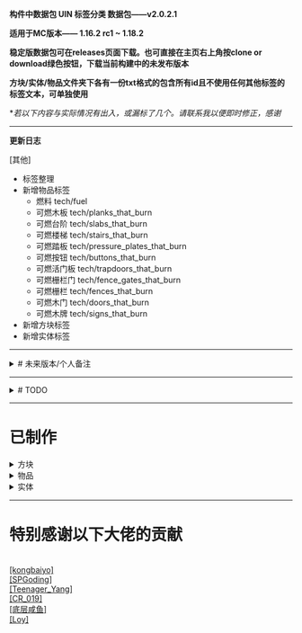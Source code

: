 **构件中数据包 UIN 标签分类 数据包——v2.0.2.1**

**适用于MC版本—— 1.16.2 rc1 ~ 1.18.2**

**稳定版数据包可在releases页面下载。也可直接在主页右上角按clone or download绿色按钮，下载当前构建中的未发布版本**

**方块/实体/物品文件夹下各有一份txt格式的包含所有id且不使用任何其他标签的标签文本，可单独使用**

**若以下内容与实际情况有出入，或漏标了几个。请联系我以便即时修正，感谢*


***

**更新日志**

[其他]
- 标签整理
- 新增物品标签
	- 燃料 tech/fuel
	- 可燃木板 tech/planks_that_burn
	- 可燃台阶 tech/slabs_that_burn
	- 可燃楼梯 tech/stairs_that_burn
	- 可燃踏板 tech/pressure_plates_that_burn
	- 可燃按钮 tech/buttons_that_burn
	- 可燃活门板 tech/trapdoors_that_burn
	- 可燃栅栏门 tech/fence_gates_that_burn
	- 可燃栅栏 tech/fences_that_burn
	- 可燃木门 tech/doors_that_burn
	- 可燃木牌 tech/signs_that_burn
- 新增方块标签
- 新增实体标签


***


<details>
<summary># 未来版本/个人备注</summary>

- 群系
	- 加入群系标签？
	- 所有群系（至1.18.2，共61群系） https://github.com/misode/mcmeta/blob/summary/registries/data.json#L14498
	- 温湿度分类（snowy, cold, temperate, warm, aquatic, cave, neutral, nether?, end?）https://minecraft.fandom.com/wiki/Biome#Biome_IDs
	- 维度分类?

- 方块
	- 可能成为方块实体
		- 制箭台(minecraft:fletching_table)
	- 可能成为非方块实体
		- 床(#minecraft:beds)
	- 检查#minecraft:saplings是否会添加bamboo_sapling
	- blockstate 目前没收录的状态
		- attached,attachment,bites,bottom,charges,conditional,delay,disarmed,drag,eggs,enabled,extended,eye
		- hanging,hatch,hinge,in_wall,instrument,inverted,layers,leaves,locked,mode,moisture,note,occupied
		- part,persistent,pickles,short,signal_fire,unstable


- 物品


- 实体
	- 巨人(minecraft:giant)因没有AI，暂归类为passive
	- 铁傀儡，情况特殊，不纳入仇恨类型

</details>

***


<details>
<summary># TODO</summary>
*优先度由上至下，若有其他标签请求可在论坛内<a href="https://www.mcbbs.net/?725858" target="_blank">[回复/私信本人]</a>。实用、技术性的标签优先
<br>也可以写完后pull过来，验证过后合并*

<br>*存在部分争议的标签考虑移动到custom下，争议过大的标签将取消制作*

**谢谢各位的支持！**


- 方块
	- (同类方块标签化)
	- 非/常亮方块
	- 透光方块
	- 非完整方块——铁砧、门、耕地、半砖...
	- 占据两格的方块——如床，大箱子等


- 物品
	- (同类物品标签化)
	- 方块
	- 方块实体
	- 作物
	- 可右键物品


- 实体

</details>

***


# 已制作

<details>
<summary>方块</summary>
<br><h2>general</h2>
	<br><a href="https://raw.githubusercontent.com/ououn/UIN/master/data/uin/tags/blocks/general/amethyst.json" target="_blank">[amethyst]</a>——紫水晶
	<br><a href="https://raw.githubusercontent.com/ououn/UIN/master/data/uin/tags/blocks/general/amethyst_bud.json" target="_blank">[amethyst_bud]</a>——紫晶芽
	<br><a href="https://raw.githubusercontent.com/ououn/UIN/master/data/uin/tags/blocks/general/azaleas.json" target="_blank">[azaleas]</a>——杜鹃花丛
	<br><a href="https://raw.githubusercontent.com/ououn/UIN/master/data/uin/tags/blocks/general/chests.json" target="_blank">[chests]</a>——储物箱
	<br><a href="https://raw.githubusercontent.com/ououn/UIN/master/data/uin/tags/blocks/general/chiseled_stone.json" target="_blank">[chiseled_stone]</a>——錾制
	<br><a href="https://raw.githubusercontent.com/ououn/UIN/master/data/uin/tags/blocks/general/command_blocks.json" target="_blank">[command_blocks]</a>——命令方块
	<br><a href="https://raw.githubusercontent.com/ououn/UIN/master/data/uin/tags/blocks/general/concrete.json" target="_blank">[concrete]</a>——混凝土
	<br><a href="https://raw.githubusercontent.com/ououn/UIN/master/data/uin/tags/blocks/general/concrete_powder.json" target="_blank">[concrete_powder]</a>——混凝土粉末
	<br><a href="https://raw.githubusercontent.com/ououn/UIN/master/data/uin/tags/blocks/general/copper_blocks.json" target="_blank">[copper_blocks]</a>——铜块
	<br><a href="https://raw.githubusercontent.com/ououn/UIN/master/data/uin/tags/blocks/general/copper_cut.json" target="_blank">[copper_cut]</a>——切制铜块
	<br><a href="https://raw.githubusercontent.com/ououn/UIN/master/data/uin/tags/blocks/general/copper_exposed.json" target="_blank">[copper_exposed]</a>——斑驳铜块
	<br><a href="https://raw.githubusercontent.com/ououn/UIN/master/data/uin/tags/blocks/general/copper_oxidized.json" target="_blank">[copper_oxidized]</a>——氧化铜块
	<br><a href="https://raw.githubusercontent.com/ououn/UIN/master/data/uin/tags/blocks/general/copper_waxed.json" target="_blank">[copper_waxed]</a>——涂蜡铜块
	<br><a href="https://raw.githubusercontent.com/ououn/UIN/master/data/uin/tags/blocks/general/copper_weathered.json" target="_blank">[copper_weathered]</a>——锈蚀铜块
	<br><a href="https://raw.githubusercontent.com/ououn/UIN/master/data/uin/tags/blocks/general/cracked_stone.json" target="_blank">[cracked_stone]</a>——裂纹
	<br><a href="https://raw.githubusercontent.com/ououn/UIN/master/data/uin/tags/blocks/general/dead_coral_blocks.json" target="_blank">[dead_coral_blocks]</a>——失活的珊瑚块
	<br><a href="https://raw.githubusercontent.com/ououn/UIN/master/data/uin/tags/blocks/general/dead_coral_fans.json" target="_blank">[dead_coral_fans]</a>——失活的珊瑚扇
	<br><a href="https://raw.githubusercontent.com/ououn/UIN/master/data/uin/tags/blocks/general/dead_coral_wall_fans.json" target="_blank">[dead_coral_wall_fans]</a>——失活的墙上的珊瑚扇
	<br><a href="https://raw.githubusercontent.com/ououn/UIN/master/data/uin/tags/blocks/general/dead_corals.json" target="_blank">[dead_corals]</a>——失活的珊瑚
	<br><a href="https://raw.githubusercontent.com/ououn/UIN/master/data/uin/tags/blocks/general/deepslate_blocks.json" target="_blank">[deepslate_blocks]</a>——深层方块
	<br><a href="https://raw.githubusercontent.com/ououn/UIN/master/data/uin/tags/blocks/general/deepslate_ores.json" target="_blank">[deepslate_ores]</a>——深层矿
	<br><a href="https://raw.githubusercontent.com/ououn/UIN/master/data/uin/tags/blocks/general/dripleaf.json" target="_blank">[dripleaf]</a>——垂滴叶
	<br><a href="https://raw.githubusercontent.com/ououn/UIN/master/data/uin/tags/blocks/general/ferns.json" target="_blank">[ferns]</a>——蕨类
	<br><a href="https://raw.githubusercontent.com/ououn/UIN/master/data/uin/tags/blocks/general/fungus.json" target="_blank">[fungus]</a>——菌类
	<br><a href="https://raw.githubusercontent.com/ououn/UIN/master/data/uin/tags/blocks/general/furnaces.json" target="_blank">[furnaces]</a>——烤具
	<br><a href="https://raw.githubusercontent.com/ououn/UIN/master/data/uin/tags/blocks/general/gases.json" target="_blank">[gases]</a>——气体
	<br><a href="https://raw.githubusercontent.com/ououn/UIN/master/data/uin/tags/blocks/general/glass_blocks.json" target="_blank">[glass_blocks]</a>——玻璃
	<br><a href="https://raw.githubusercontent.com/ououn/UIN/master/data/uin/tags/blocks/general/glass_panes.json" target="_blank">[glass_panes]</a>——玻璃板
	<br><a href="https://raw.githubusercontent.com/ououn/UIN/master/data/uin/tags/blocks/general/grass.json" target="_blank">[grass]</a>——草丛
	<br><a href="https://raw.githubusercontent.com/ououn/UIN/master/data/uin/tags/blocks/general/ground_banners.json" target="_blank">[ground_banners]</a>——置地旗帜
	<br><a href="https://raw.githubusercontent.com/ououn/UIN/master/data/uin/tags/blocks/general/ground_skulls.json" target="_blank">[ground_skulls]</a>——置地头颅
	<br><a href="https://raw.githubusercontent.com/ououn/UIN/master/data/uin/tags/blocks/general/ground_torches.json" target="_blank">[ground_torches]</a>——置地火把
	<br><a href="https://raw.githubusercontent.com/ououn/UIN/master/data/uin/tags/blocks/general/infested.json" target="_blank">[infested]</a>——被虫蚀的方块
	<br><a href="https://raw.githubusercontent.com/ououn/UIN/master/data/uin/tags/blocks/general/lanterns.json" target="_blank">[lanterns]</a>——灯笼。灯笼和灵魂灯笼
	<br><a href="https://raw.githubusercontent.com/ououn/UIN/master/data/uin/tags/blocks/general/liquid.json" target="_blank">[liquid]</a>——液体
	<br><a href="https://raw.githubusercontent.com/ououn/UIN/master/data/uin/tags/blocks/general/mineral_blocks.json" target="_blank">[mineral_blocks]</a>——矿物块
	<br><a href="https://raw.githubusercontent.com/ououn/UIN/master/data/uin/tags/blocks/general/ores.json" target="_blank">[ores]</a>——原矿
	<br><a href="https://raw.githubusercontent.com/ououn/UIN/master/data/uin/tags/blocks/general/piston.json" target="_blank">[piston]</a>——活塞与其产物
	<br><a href="https://raw.githubusercontent.com/ououn/UIN/master/data/uin/tags/blocks/general/pumpkin_blocks.json" target="_blank">[pumpkin_blocks]</a>——南瓜，方块。南瓜，雕刻南瓜，南瓜灯
	<br><a href="https://raw.githubusercontent.com/ououn/UIN/master/data/uin/tags/blocks/general/raw_blocks.json" target="_blank">[raw_blocks]</a>——粗犷
	<br><a href="https://raw.githubusercontent.com/ououn/UIN/master/data/uin/tags/blocks/general/roots.json" target="_blank">[roots]</a>——菌素
	<br><a href="https://raw.githubusercontent.com/ououn/UIN/master/data/uin/tags/blocks/general/sandstones.json" target="_blank">[sandstones]</a>——砂岩
	<br><a href="https://raw.githubusercontent.com/ououn/UIN/master/data/uin/tags/blocks/general/seagrass.json" target="_blank">[seagrass]</a>——海草
	<br><a href="https://raw.githubusercontent.com/ououn/UIN/master/data/uin/tags/blocks/general/skulls.json" target="_blank">[skulls]</a>——头颅
	<br><a href="https://raw.githubusercontent.com/ououn/UIN/master/data/uin/tags/blocks/general/smooth_stone.json" target="_blank">[smooth_stone]</a>——平滑石类
	<br><a href="https://raw.githubusercontent.com/ououn/UIN/master/data/uin/tags/blocks/general/sponge.json" target="_blank">[sponge]</a>——海绵
	<br><a href="https://raw.githubusercontent.com/ououn/UIN/master/data/uin/tags/blocks/general/terracotta.json" target="_blank">[terracotta]</a>——陶瓦
	<br><a href="https://raw.githubusercontent.com/ououn/UIN/master/data/uin/tags/blocks/general/terracotta_glazed.json" target="_blank">[terracotta_glazed]</a>——带釉陶瓦
	<br><a href="https://raw.githubusercontent.com/ououn/UIN/master/data/uin/tags/blocks/general/torches.json" target="_blank">[torches]</a>——火把、红石火把
	<br><a href="https://raw.githubusercontent.com/ououn/UIN/master/data/uin/tags/blocks/general/vines.json" target="_blank">[vines]</a>——藤蔓
	<br><a href="https://raw.githubusercontent.com/ououn/UIN/master/data/uin/tags/blocks/general/wall_banners.json" target="_blank">[wall_banners]</a>——贴墙旗帜
	<br><a href="https://raw.githubusercontent.com/ououn/UIN/master/data/uin/tags/blocks/general/wall_skulls.json" target="_blank">[wall_skulls]</a>——墙上头颅
	<br><a href="https://raw.githubusercontent.com/ououn/UIN/master/data/uin/tags/blocks/general/wall_torches.json" target="_blank">[wall_torches]</a>——贴墙火把
	<br><a href="https://raw.githubusercontent.com/ououn/UIN/master/data/uin/tags/blocks/general/weighted_pressure_plates.json" target="_blank">[weighted_pressure_plates]</a>——测重压力板
<br><h2>tech</h2>
	<br><a href="https://raw.githubusercontent.com/ououn/UIN/master/data/uin/tags/blocks/tech/all.json" target="_blank">[all]</a>——所有方块
	<br><a href="https://raw.githubusercontent.com/ououn/UIN/master/data/uin/tags/blocks/tech/block_entities.json" target="_blank">[block_entities]</a>——方块实体
	<br><a href="https://raw.githubusercontent.com/ououn/UIN/master/data/uin/tags/blocks/tech/blockstate_none.json" target="_blank">[blockstate_none]</a>——无方块状态
	<br><a href="https://raw.githubusercontent.com/ououn/UIN/master/data/uin/tags/blocks/tech/components_mechanism.json" target="_blank">[components_mechanism]</a>——机械元件
	<br><a href="https://raw.githubusercontent.com/ououn/UIN/master/data/uin/tags/blocks/tech/components_power.json" target="_blank">[components_power]</a>——电源元件
	<br><a href="https://raw.githubusercontent.com/ououn/UIN/master/data/uin/tags/blocks/tech/components_redstone.json" target="_blank">[components_redstone]</a>——红石元件
	<br><a href="https://raw.githubusercontent.com/ououn/UIN/master/data/uin/tags/blocks/tech/components_transmission.json" target="_blank">[components_transmission]</a>——传输元件
	<br><a href="https://raw.githubusercontent.com/ououn/UIN/master/data/uin/tags/blocks/tech/damage.json" target="_blank">[damage]</a>——能造成伤害的方块（#campfires和sweet_berry_bush视方块状态而定，wither_rose则通过药水效果达成）
	<br><a href="https://raw.githubusercontent.com/ououn/UIN/master/data/uin/tags/blocks/tech/gravity_affected.json" target="_blank">[gravity_affected]</a>——重力影响
	<br><a href="https://raw.githubusercontent.com/ououn/UIN/master/data/uin/tags/blocks/tech/light_emit.json" target="_blank">[light_emit]</a>——光源方块（包括可能成为光源的方块，如熔炉）（flowing_lava不是方块标签，而是流体标签）
	<br><a href="https://raw.githubusercontent.com/ououn/UIN/master/data/uin/tags/blocks/tech/redstone_opaque.json" target="_blank">[redstone_opaque]</a>——不透明方块，能被红石充能
	<br><a href="https://raw.githubusercontent.com/ououn/UIN/master/data/uin/tags/blocks/tech/redstone_transparent.json" target="_blank">[redstone_transparent]</a>——透明方块，不能被红石充能（包括半砖，然而双半砖能被充能）
	<br><a href="https://raw.githubusercontent.com/ououn/UIN/master/data/uin/tags/blocks/tech/solid_full.json" target="_blank">[solid_full]</a>——完整固体方块。1x1x1碰撞箱。（不包括 灵魂沙、活塞、半砖、雪、潜影盒、蜂蜜块）
	<br><a href="https://raw.githubusercontent.com/ououn/UIN/master/data/uin/tags/blocks/tech/solid_none.json" target="_blank">[solid_none]</a>——非固体方块，完全不改变经过实体高度，完全不阻碍实体经过的方块（不包括 minecraft:snow）
	<br><a href="https://raw.githubusercontent.com/ououn/UIN/master/data/uin/tags/blocks/tech/store_item.json" target="_blank">[store_item]</a>——包含物品，能往存放物品的方块。
	- **tech/map**
	<br><a href="https://minecraft.fandom.com/wiki/Map_item_format" target="_blank">[地图颜色]</a>(https://github.com/ououn/UIN/tree/master/data/uin/tags/blocks/tech/map) uin:tech/map/0_none ~ 61_glow_lichen 由 Loy 提供技术支持 *原木取侧面色，床取床尾色。颜色见[Map Item Format]
<br><h2>tech/blockstates</h2>
	<br><a href="https://raw.githubusercontent.com/ououn/UIN/master/data/uin/tags/blocks/tech/blockstates/age.json" target="_blank">[age]</a>——年龄，植物生长的状态和火的传播状态等。可能的状态：0 ~ 25
	<br><a href="https://raw.githubusercontent.com/ououn/UIN/master/data/uin/tags/blocks/tech/blockstates/axis.json" target="_blank">[axis]</a>——轴。可能的状态：x，y，z
	<br><a href="https://raw.githubusercontent.com/ououn/UIN/master/data/uin/tags/blocks/tech/blockstates/distance.json" target="_blank">[distance]</a>——距离，距基础方块的距离。可能的状态：0 ~ 7
	<br><a href="https://raw.githubusercontent.com/ououn/UIN/master/data/uin/tags/blocks/tech/blockstates/down.json" target="_blank">[down]</a>——下方，方向。可能的状态：true，false
	<br><a href="https://raw.githubusercontent.com/ououn/UIN/master/data/uin/tags/blocks/tech/blockstates/east.json" target="_blank">[east]</a>——东方，方向。可能的状态：true，false，none，side，up
	<br><a href="https://raw.githubusercontent.com/ououn/UIN/master/data/uin/tags/blocks/tech/blockstates/face.json" target="_blank">[face]</a>——面向依附。可能的状态：ceiling，floor，wall
	<br><a href="https://raw.githubusercontent.com/ououn/UIN/master/data/uin/tags/blocks/tech/blockstates/facing.json" target="_blank">[facing]</a>——面向。包含以下可能的标签状态：nsweud，nswed，nswe
	<br><a href="https://raw.githubusercontent.com/ououn/UIN/master/data/uin/tags/blocks/tech/blockstates/facing_nswe.json" target="_blank">[facing_nswe]</a>——面向。可能的状态：north，south，west，east
	<br><a href="https://raw.githubusercontent.com/ououn/UIN/master/data/uin/tags/blocks/tech/blockstates/facing_nswed.json" target="_blank">[facing_nswed]</a>——面向。可能的状态：north，south，west，east，down
	<br><a href="https://raw.githubusercontent.com/ououn/UIN/master/data/uin/tags/blocks/tech/blockstates/facing_nsweud.json" target="_blank">[facing_nsweud]</a>——面向。可能的状态：north，south，west，east，up，down
	<br><a href="https://raw.githubusercontent.com/ououn/UIN/master/data/uin/tags/blocks/tech/blockstates/half.json" target="_blank">[half]</a>——半格。可能的状态：lower，upper，bottom，top
	<br><a href="https://raw.githubusercontent.com/ououn/UIN/master/data/uin/tags/blocks/tech/blockstates/have_item.json" target="_blank">[have_item]</a>——持物。包含了炼药台、讲台和唱片盒的5个has_xxx方块状态，可能的状态：true，false
	<br><a href="https://raw.githubusercontent.com/ououn/UIN/master/data/uin/tags/blocks/tech/blockstates/level.json" target="_blank">[level]</a>——水平。可能的状态：0 ~ 15
	<br><a href="https://raw.githubusercontent.com/ououn/UIN/master/data/uin/tags/blocks/tech/blockstates/lit.json" target="_blank">[lit]</a>——发光...是否处于发亮状态，影响光照等级。可能的状态：true，false
	<br><a href="https://raw.githubusercontent.com/ououn/UIN/master/data/uin/tags/blocks/tech/blockstates/north.json" target="_blank">[north]</a>——北方，方向。可能的状态：true，false，none，side，up
	<br><a href="https://raw.githubusercontent.com/ououn/UIN/master/data/uin/tags/blocks/tech/blockstates/open.json" target="_blank">[open]</a>——打开，存在于门与木桶。可能的状态：true，false
	<br><a href="https://raw.githubusercontent.com/ououn/UIN/master/data/uin/tags/blocks/tech/blockstates/power.json" target="_blank">[power]</a>——红石信号，传输的红石信号等级。可能的状态：0 ~ 15
	<br><a href="https://raw.githubusercontent.com/ououn/UIN/master/data/uin/tags/blocks/tech/blockstates/powered.json" target="_blank">[powered]</a>——红石充能，红石元件是否处于充能状态。可能的状态：true，false
	<br><a href="https://raw.githubusercontent.com/ououn/UIN/master/data/uin/tags/blocks/tech/blockstates/rotation.json" target="_blank">[rotation]</a>——旋转，存在于置地木牌、头颅和旗帜。可能的状态：0 ~ 15
	<br><a href="https://raw.githubusercontent.com/ououn/UIN/master/data/uin/tags/blocks/tech/blockstates/shape.json" target="_blank">[shape]</a>——连接，铁轨与楼梯的形状。可能的状态：ascending_north，ascending_south，ascending_west，ascending_east，east_west，north_south，north_east，north_west，south_east，south_west，inner_left，inner_right，outer_left，outer_right，straight
	<br><a href="https://raw.githubusercontent.com/ououn/UIN/master/data/uin/tags/blocks/tech/blockstates/snowy.json" target="_blank">[snowy]</a>——雪层。可能的状态：true，false
	<br><a href="https://raw.githubusercontent.com/ououn/UIN/master/data/uin/tags/blocks/tech/blockstates/south.json" target="_blank">[south]</a>——南方，方向。可能的状态：true，false，none，side，up
	<br><a href="https://raw.githubusercontent.com/ououn/UIN/master/data/uin/tags/blocks/tech/blockstates/stage.json" target="_blank">[stage]</a>——阶段，存在于树苗和竹子。可能的状态：0 ~ 1
	<br><a href="https://raw.githubusercontent.com/ououn/UIN/master/data/uin/tags/blocks/tech/blockstates/triggered.json" target="_blank">[triggered]</a>——触发，存在于发射器和投射器。可能的状态：true，false
	<br><a href="https://raw.githubusercontent.com/ououn/UIN/master/data/uin/tags/blocks/tech/blockstates/type.json" target="_blank">[type]</a>——类型。存在于活塞、箱子和半砖。可能的状态：normal，sticky，left，right，single，bottom，double，top
	<br><a href="https://raw.githubusercontent.com/ououn/UIN/master/data/uin/tags/blocks/tech/blockstates/up.json" target="_blank">[up]</a>——上方，方向。可能的状态：true，false
	<br><a href="https://raw.githubusercontent.com/ououn/UIN/master/data/uin/tags/blocks/tech/blockstates/waterlogged.json" target="_blank">[waterlogged]</a>——含水方块，状态可为含水或不含水的方块。可能的状态：true，false
	<br><a href="https://raw.githubusercontent.com/ououn/UIN/master/data/uin/tags/blocks/tech/blockstates/west.json" target="_blank">[west]</a>——西方，方向。可能的状态：true，false，none，side，up

</details>


<details>
<summary>物品</summary>
<br><h2>general</h2>
	<br><a href="https://raw.githubusercontent.com/ououn/UIN/master/data/uin/tags/items/general/armors.json" target="_blank">[armors]</a>——盔甲
	<br><a href="https://raw.githubusercontent.com/ououn/UIN/master/data/uin/tags/items/general/axes.json" target="_blank">[axes]</a>——斧子
	<br><a href="https://raw.githubusercontent.com/ououn/UIN/master/data/uin/tags/items/general/banner_patterns.json" target="_blank">[banner_patterns]</a>——旗帜图案
	<br><a href="https://raw.githubusercontent.com/ououn/UIN/master/data/uin/tags/items/general/boots.json" target="_blank">[boots]</a>——靴子
	<br><a href="https://raw.githubusercontent.com/ououn/UIN/master/data/uin/tags/items/general/buckets.json" target="_blank">[buckets]</a>——桶
	<br><a href="https://raw.githubusercontent.com/ououn/UIN/master/data/uin/tags/items/general/command_blocks.json" target="_blank">[command_blocks]</a>——命令方块
	<br><a href="https://raw.githubusercontent.com/ououn/UIN/master/data/uin/tags/items/general/concrete.json" target="_blank">[concrete]</a>——混凝土
	<br><a href="https://raw.githubusercontent.com/ououn/UIN/master/data/uin/tags/items/general/concrete_powder.json" target="_blank">[concrete_powder]</a>——混凝土粉末
	<br><a href="https://raw.githubusercontent.com/ououn/UIN/master/data/uin/tags/items/general/chestplates.json" target="_blank">[chestplates]</a>——胸甲
	<br><a href="https://raw.githubusercontent.com/ououn/UIN/master/data/uin/tags/items/general/dye.json" target="_blank">[dye]</a>——染料
	<br><a href="https://raw.githubusercontent.com/ououn/UIN/master/data/uin/tags/items/general/fence_gates.json" target="_blank">[fence_gates]</a>——栅栏门
	<br><a href="https://raw.githubusercontent.com/ououn/UIN/master/data/uin/tags/items/general/fish_buckets.json" target="_blank">[fish_buckets]</a>——鱼桶
	<br><a href="https://raw.githubusercontent.com/ououn/UIN/master/data/uin/tags/items/general/fungus.json" target="_blank">[fungus]</a>——菌类
	<br><a href="https://raw.githubusercontent.com/ououn/UIN/master/data/uin/tags/items/general/glass_blocks.json" target="_blank">[glass_blocks]</a>——玻璃
	<br><a href="https://raw.githubusercontent.com/ououn/UIN/master/data/uin/tags/items/general/glass_panes.json" target="_blank">[glass_panes]</a>——玻璃板
	<br><a href="https://raw.githubusercontent.com/ououn/UIN/master/data/uin/tags/items/general/grass.json" target="_blank">[grass]</a>——草丛
	<br><a href="https://raw.githubusercontent.com/ououn/UIN/master/data/uin/tags/items/general/helmets.json" target="_blank">[helmets]</a>——头盔
	<br><a href="https://raw.githubusercontent.com/ououn/UIN/master/data/uin/tags/items/general/hoes.json" target="_blank">[hoes]</a>——锄头
	<br><a href="https://raw.githubusercontent.com/ououn/UIN/master/data/uin/tags/items/general/horse_armors.json" target="_blank">[horse_armors]</a>——马凯
	<br><a href="https://raw.githubusercontent.com/ououn/UIN/master/data/uin/tags/items/general/leggings.json" target="_blank">[leggings]</a>——护腿
	<br><a href="https://raw.githubusercontent.com/ououn/UIN/master/data/uin/tags/items/general/minecarts.json" target="_blank">[minecarts]</a>——矿车
	<br><a href="https://raw.githubusercontent.com/ououn/UIN/master/data/uin/tags/items/general/mineral_blocks.json" target="_blank">[mineral_blocks]</a>——矿物块
	<br><a href="https://raw.githubusercontent.com/ououn/UIN/master/data/uin/tags/items/general/minerals.json" target="_blank">[minerals]</a>——矿物
	<br><a href="https://raw.githubusercontent.com/ououn/UIN/master/data/uin/tags/items/general/ores.json" target="_blank">[ores]</a>——原矿。镶金黑石不被视为矿石
	<br><a href="https://raw.githubusercontent.com/ououn/UIN/master/data/uin/tags/items/general/pickaxes.json" target="_blank">[pickaxes]</a>——稿子
	<br><a href="https://raw.githubusercontent.com/ououn/UIN/master/data/uin/tags/items/general/potions.json" target="_blank">[potions]</a>——药水
	<br><a href="https://raw.githubusercontent.com/ououn/UIN/master/data/uin/tags/items/general/pressure_plates.json" target="_blank">[pressure_plates]</a>——压力板
	<br><a href="https://raw.githubusercontent.com/ououn/UIN/master/data/uin/tags/items/general/rods.json" target="_blank">[rods]</a>——钓竿
	<br><a href="https://raw.githubusercontent.com/ououn/UIN/master/data/uin/tags/items/general/roots.json" target="_blank">[roots]</a>——菌素
	<br><a href="https://raw.githubusercontent.com/ououn/UIN/master/data/uin/tags/items/general/shovels.json" target="_blank">[shovels]</a>——铲子
	<br><a href="https://raw.githubusercontent.com/ououn/UIN/master/data/uin/tags/items/general/shulker_boxes.json" target="_blank">[shulker_boxes]</a>——潜影盒
	<br><a href="https://raw.githubusercontent.com/ououn/UIN/master/data/uin/tags/items/general/skulls.json" target="_blank">[skulls]</a>——头颅
	<br><a href="https://raw.githubusercontent.com/ououn/UIN/master/data/uin/tags/items/general/smooth_stone.json" target="_blank">[smooth_stone]</a>——平滑石类
	<br><a href="https://raw.githubusercontent.com/ououn/UIN/master/data/uin/tags/items/general/soups.json" target="_blank">[soups]</a>——汤
	<br><a href="https://raw.githubusercontent.com/ououn/UIN/master/data/uin/tags/items/general/spawn_eggs.json" target="_blank">[spawn_eggs]</a>——刷怪蛋
	<br><a href="https://raw.githubusercontent.com/ououn/UIN/master/data/uin/tags/items/general/sponge.json" target="_blank">[sponge]</a>——海绵
	<br><a href="https://raw.githubusercontent.com/ououn/UIN/master/data/uin/tags/items/general/swords.json" target="_blank">[swords]</a>——剑
	<br><a href="https://raw.githubusercontent.com/ououn/UIN/master/data/uin/tags/items/general/terracotta.json" target="_blank">[terracotta]</a>——陶瓦
	<br><a href="https://raw.githubusercontent.com/ououn/UIN/master/data/uin/tags/items/general/terracotta_glazed.json" target="_blank">[terracotta_glazed]</a>——带釉陶瓦
	<br><a href="https://raw.githubusercontent.com/ououn/UIN/master/data/uin/tags/items/general/weapons.json" target="_blank">[weapons]</a>——武器
	<br><a href="https://raw.githubusercontent.com/ououn/UIN/master/data/uin/tags/items/general/weighted_pressure_plates.json" target="_blank">[weighted_pressure_plates]</a>——测重压力板
<br><h2>tech</h2>
	<br><a href="https://raw.githubusercontent.com/ououn/UIN/master/data/uin/tags/items/tech/all.json" target="_blank">[all]</a>——所有物品
	<br><a href="https://raw.githubusercontent.com/ououn/UIN/master/data/uin/tags/items/tech/buttons_that_burn.json" target="_blank">[buttons_that_burn]</a>——可燃按钮
	<br><a href="https://raw.githubusercontent.com/ououn/UIN/master/data/uin/tags/items/tech/doors_that_burn.json" target="_blank">[doors_that_burn]</a>——可燃木门
	<br><a href="https://raw.githubusercontent.com/ououn/UIN/master/data/uin/tags/items/tech/drinkable.json" target="_blank">[drinkable]</a>——可饮用
	<br><a href="https://raw.githubusercontent.com/ououn/UIN/master/data/uin/tags/items/tech/eatable.json" target="_blank">[eatable]</a>——可食用（不包括蛋糕，不能直接食用）
	<br><a href="https://raw.githubusercontent.com/ououn/UIN/master/data/uin/tags/items/tech/ench.json" target="_blank">[ench]</a>——附魔台可附魔物品
	<br><a href="https://raw.githubusercontent.com/ououn/UIN/master/data/uin/tags/items/tech/fence_gates_that_burn.json" target="_blank">[fence_gates_that_burn]</a>——可燃栅栏门
	<br><a href="https://raw.githubusercontent.com/ououn/UIN/master/data/uin/tags/items/tech/fences_that_burn.json" target="_blank">[fences_that_burn]</a>——可燃栅栏
	<br><a href="https://raw.githubusercontent.com/ououn/UIN/master/data/uin/tags/items/tech/fuel.json" target="_blank">[fuel]</a>——燃料
	<br><a href="https://raw.githubusercontent.com/ououn/UIN/master/data/uin/tags/items/tech/planks_that_burn.json" target="_blank">[planks_that_burn]</a>——可燃木板
	<br><a href="https://raw.githubusercontent.com/ououn/UIN/master/data/uin/tags/items/tech/pressure_plates_that_burn.json" target="_blank">[pressure_plates_that_burn]</a>——可燃踏板
	<br><a href="https://raw.githubusercontent.com/ououn/UIN/master/data/uin/tags/items/tech/signs_that_burn.json" target="_blank">[signs_that_burn]</a>——可燃木牌
	<br><a href="https://raw.githubusercontent.com/ououn/UIN/master/data/uin/tags/items/tech/slabs_that_burn.json" target="_blank">[slabs_that_burn]</a>——可燃台阶
	<br><a href="https://raw.githubusercontent.com/ououn/UIN/master/data/uin/tags/items/tech/stairs_that_burn.json" target="_blank">[stairs_that_burn]</a>——可燃楼梯
	<br><a href="https://raw.githubusercontent.com/ououn/UIN/master/data/uin/tags/items/tech/trapdoors_that_burn.json" target="_blank">[trapdoors_that_burn]</a>——可燃活板门
	<br><a href="https://raw.githubusercontent.com/ououn/UIN/master/data/uin/tags/items/tech/x_1.json" target="_blank">[x_1]</a>——最大叠堆数量 1（不包括air）
	<br><a href="https://raw.githubusercontent.com/ououn/UIN/master/data/uin/tags/items/tech/x_16.json" target="_blank">[x_16]</a>——最大叠堆数量 16（不包括air）
	<br><a href="https://raw.githubusercontent.com/ououn/UIN/master/data/uin/tags/items/tech/x_64.json" target="_blank">[x_64]</a>——最大叠堆数量 64（不包括air）
</details>


<details>
<summary>实体</summary>
<br><h2>general</h2>
	<br><a href="https://raw.githubusercontent.com/ououn/UIN/master/data/uin/tags/entity_types/general/illagers.json" target="_blank">[illagers]</a>——灾厄村民
	<br><a href="https://raw.githubusercontent.com/ououn/UIN/master/data/uin/tags/entity_types/general/item_frames.json" target="_blank">[item_frames]</a>——展示框
	<br><a href="https://raw.githubusercontent.com/ououn/UIN/master/data/uin/tags/entity_types/general/minecarts.json" target="_blank">[minecarts]</a>——矿车
	<br><a href="https://raw.githubusercontent.com/ououn/UIN/master/data/uin/tags/entity_types/general/spiders.json" target="_blank">[spiders]</a>——蜘蛛
<br><h2>tech</h2>
	<br><a href="https://raw.githubusercontent.com/ououn/UIN/master/data/uin/tags/entity_types/tech/ages.json" target="_blank">[ages]</a>——随Age变化而改变形态/碰撞箱大小（不包括药水云、经验球、物品）
	<br><a href="https://raw.githubusercontent.com/ououn/UIN/master/data/uin/tags/entity_types/tech/all.json" target="_blank">[all]</a>——所有实体
	<br><a href="https://raw.githubusercontent.com/ououn/UIN/master/data/uin/tags/entity_types/tech/aquatic.json" target="_blank">[aquatic]</a>——海洋生物，受穿刺附魔伤害影响
	<br><a href="https://raw.githubusercontent.com/ououn/UIN/master/data/uin/tags/entity_types/tech/arthropods.json" target="_blank">[arthropods]</a>——节肢生物，受节肢杀手附魔影响
	<br><a href="https://raw.githubusercontent.com/ououn/UIN/master/data/uin/tags/entity_types/tech/blocks.json" target="_blank">[blocks]</a>——方块
	<br><a href="https://raw.githubusercontent.com/ououn/UIN/master/data/uin/tags/entity_types/tech/hostile.json" target="_blank">[hostile]</a>——以玩家做区分标准，敌对型生物
			- 鸡骑士、骷髅骑士、蜘蛛骑士、杀手兔没有单独id，故不在列表内
	<br><a href="https://raw.githubusercontent.com/ououn/UIN/master/data/uin/tags/entity_types/tech/items.json" target="_blank">[items]</a>——掉落物
	<br><a href="https://raw.githubusercontent.com/ououn/UIN/master/data/uin/tags/entity_types/tech/marker.json" target="_blank">[marker]</a>——盔甲架，药水云
	<br><a href="https://raw.githubusercontent.com/ououn/UIN/master/data/uin/tags/entity_types/tech/misc.json" target="_blank">[misc]</a>——杂项
	<br><a href="https://raw.githubusercontent.com/ououn/UIN/master/data/uin/tags/entity_types/tech/mobs.json" target="_blank">[mobs]</a>——所有生物（不包括玩家）
	<br><a href="https://raw.githubusercontent.com/ououn/UIN/master/data/uin/tags/entity_types/tech/neutral.json" target="_blank">[neutral]</a>——以玩家做区分标准，中立型生物
	<br><a href="https://raw.githubusercontent.com/ououn/UIN/master/data/uin/tags/entity_types/tech/non_mobs.json" target="_blank">[non_mobs]</a>——所有非生物实体
	<br><a href="https://raw.githubusercontent.com/ououn/UIN/master/data/uin/tags/entity_types/tech/passive.json" target="_blank">[passive]</a>——以玩家做区分标准，被动型生物
	<br><a href="https://raw.githubusercontent.com/ououn/UIN/master/data/uin/tags/entity_types/tech/projectiles.json" target="_blank">[projectiles]</a>——弹射物
	<br><a href="https://raw.githubusercontent.com/ououn/UIN/master/data/uin/tags/entity_types/tech/tameable.json" target="_blank">[tameable]</a>——可驯服类型
	<br><a href="https://raw.githubusercontent.com/ououn/UIN/master/data/uin/tags/entity_types/tech/undead.json" target="_blank">[undead]</a>——不死生物，获得恢复效果时受伤
	<br><a href="https://raw.githubusercontent.com/ououn/UIN/master/data/uin/tags/entity_types/tech/vehicles.json" target="_blank">[vehicles]</a>——载具，船 & 矿车
<br><h2>custom</h2>
	<br><a href="https://raw.githubusercontent.com/ououn/UIN/master/data/uin/tags/entity_types/custom/graveborn.json" target="_blank">[graveborn]</a>——亡灵类
</details>



***
# 特别感谢以下大佬的贡献
<br><a href="https://www.mcbbs.net/?574210" target="_blank">[kongbaiyo]</a>
<br><a href="https://www.mcbbs.net/?2444378" target="_blank">[SPGoding]</a>
<br><a href="https://www.mcbbs.net/?2337994" target="_blank">[Teenager_Yang]</a>
<br><a href="https://www.mcbbs.net/?2504275" target="_blank">[CR_019]</a>
<br><a href="https://www.mcbbs.net/?894447" target="_blank">[底层咸鱼]</a>
<br><a href="https://www.mcbbs.net/?1235427" target="_blank">[Loy]</a>
